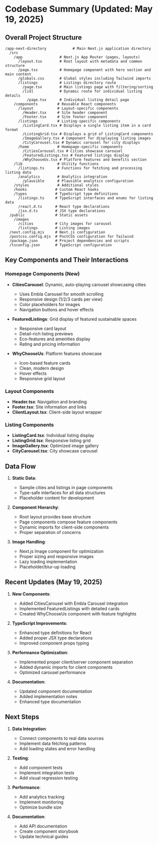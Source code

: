 # Codebase Summary (Updated: May 19, 2025)

## Overall Project Structure
```text
/app-next-directory            # Main Next.js application directory
  /src
    /app                 # Next.js App Router (pages, layouts)
      /layout.tsx        # Root layout with metadata and common structure
      /page.tsx          # Homepage component with hero section and main content
      /globals.css       # Global styles including Tailwind imports
      /listings          # Listings directory route
        /page.tsx        # Main listings page with filtering/sorting
        /[id]            # Dynamic route for individual listing details
          /page.tsx      # Individual listing detail page
    /components         # Reusable React components
      /layout           # Layout-specific components
        /Header.tsx     # Site header component
        /Footer.tsx     # Site footer component
      /listings         # Listing-specific components
        /ListingCard.tsx # Displays a single listing item in a card format
        /ListingGrid.tsx # Displays a grid of ListingCard components
        /ImageGallery.tsx # Component for displaying listing images
        /CityCarousel.tsx # Dynamic carousel for city displays
      /home             # Homepage-specific components
        /CitiesCarousel.tsx # Cities showcase carousel
        /FeaturedListings.tsx # Featured listings display
        /WhyChooseUs.tsx # Platform features and benefits section
    /lib                # Utility functions
      /listings.ts      # Functions for fetching and processing listing data
      /analytics        # Analytics integration
        /plausible      # Plausible analytics configuration
    /styles             # Additional styles
    /hooks             # Custom React hooks
    /types             # TypeScript type definitions
      /listings.ts     # TypeScript interfaces and enums for listing data
      /react.d.ts      # React type declarations
      /jsx.d.ts        # JSX type declarations
  /public              # Static assets
    /images
      /cities          # City images for carousel
      /listings        # Listing images
  /next.config.mjs     # Next.js configuration
  /postcss.config.mjs  # PostCSS configuration for Tailwind
  /package.json        # Project dependencies and scripts
  /tsconfig.json       # TypeScript configuration
```

## Key Components and Their Interactions

### Homepage Components (New)
- **CitiesCarousel**: Dynamic, auto-playing carousel showcasing cities
  - Uses Embla Carousel for smooth scrolling
  - Responsive design (1/2/3 cards per view)
  - Color placeholders for images
  - Navigation buttons and hover effects

- **FeaturedListings**: Grid display of featured sustainable spaces
  - Responsive card layout
  - Detail-rich listing previews
  - Eco-features and amenities display
  - Rating and pricing information

- **WhyChooseUs**: Platform features showcase
  - Icon-based feature cards
  - Clean, modern design
  - Hover effects
  - Responsive grid layout

### Layout Components
- **Header.tsx**: Navigation and branding
- **Footer.tsx**: Site information and links
- **ClientLayout.tsx**: Client-side layout wrapper

### Listing Components
- **ListingCard.tsx**: Individual listing display
- **ListingGrid.tsx**: Responsive listing grid
- **ImageGallery.tsx**: Optimized image gallery
- **CityCarousel.tsx**: City showcase carousel

## Data Flow
1. **Static Data**:
   - Sample cities and listings in page components
   - Type-safe interfaces for all data structures
   - Placeholder content for development

2. **Component Hierarchy**:
   - Root layout provides base structure
   - Page components compose feature components
   - Dynamic imports for client-side components
   - Proper separation of concerns

3. **Image Handling**:
   - Next.js Image component for optimization
   - Proper sizing and responsive images
   - Lazy loading implementation
   - Placeholder/blur-up loading

## Recent Updates (May 19, 2025)

1. **New Components**:
   - Added CitiesCarousel with Embla Carousel integration
   - Implemented FeaturedListings with detailed cards
   - Created WhyChooseUs component with feature highlights

2. **TypeScript Improvements**:
   - Enhanced type definitions for React
   - Added proper JSX type declarations
   - Improved component props typing

3. **Performance Optimization**:
   - Implemented proper client/server component separation
   - Added dynamic imports for client components
   - Optimized carousel performance

4. **Documentation**:
   - Updated component documentation
   - Added implementation notes
   - Enhanced type documentation

## Next Steps

1. **Data Integration**:
   - Connect components to real data sources
   - Implement data fetching patterns
   - Add loading states and error handling

2. **Testing**:
   - Add component tests
   - Implement integration tests
   - Add visual regression testing

3. **Performance**:
   - Add analytics tracking
   - Implement monitoring
   - Optimize bundle size

4. **Documentation**:
   - Add API documentation
   - Create component storybook
   - Update technical guides
